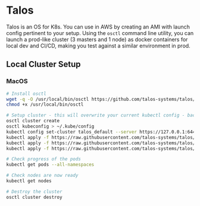 # Talos

Talos is an OS for K8s. You can use in AWS by creating an AMI with launch config pertinent to your setup. Using the `osctl` command line utility, you can launch a prod-like cluster (3 masters and 1 node) as docker containers for local dev and CI/CD, making you test against a similar environment in prod.

## Local Cluster Setup

### MacOS

```bash
# Install osctl
wget -q -O /usr/local/bin/osctl https://github.com/talos-systems/talos/releases/download/v0.3.0-alpha.0/osctl-darwin-amd64
chmod +x /usr/local/bin/osctl

# Setup cluster - this will overwrite your current kubectl config - backup if you want to keep this!
osctl cluster create
osctl kubeconfig > ~/.kube/config
kubectl config set-cluster talos_default --server https://127.0.0.1:6443
kubectl apply -f https://raw.githubusercontent.com/talos-systems/talos/v0.3.0-alpha.0/hack/dev/manifests/psp.yaml
kubectl apply -f https://raw.githubusercontent.com/talos-systems/talos/v0.3.0-alpha.0/hack/dev/manifests/coredns.yaml
kubectl apply -f https://raw.githubusercontent.com/talos-systems/talos/v0.3.0-alpha.0/hack/dev/manifests/flannel.yaml

# Check progress of the pods
kubectl get pods --all-namespaces

# Check nodes are now ready
kubectl get nodes

# Destroy the cluster
osctl cluster destroy
```